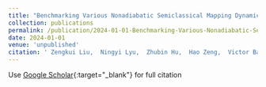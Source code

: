 ```yaml
---
title: "Benchmarking Various Nonadiabatic Semiclassical Mapping Dynamics Methods with Tensor-Train Thermo-Field Dynamics"
collection: publications
permalink: /publication/2024-01-01-Benchmarking-Various-Nonadiabatic-Semiclassical-Mapping-Dynamics-Methods-with-Tensor-Train-Thermo-Field-Dynamics
date: 2024-01-01
venue: 'unpublished'
citation: ' Zengkui Liu,  Ningyi Lyu,  Zhubin Hu,  Hao Zeng,  Victor Batista,  Xiang Sun, &quot;Benchmarking Various Nonadiabatic Semiclassical Mapping Dynamics Methods with Tensor-Train Thermo-Field Dynamics.&quot; unpublished, 2024.'
---
```

Use [Google Scholar](https://scholar.google.com/scholar?q=Benchmarking+Various+Nonadiabatic+Semiclassical+Mapping+Dynamics+Methods+with+Tensor+Train+Thermo+Field+Dynamics){:target="_blank"} for full citation